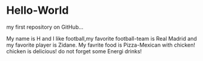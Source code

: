 # Hello-World
my first repository on GitHub...

My name is H and I like football,my favorite football-team is Real Madrid and my favorite player is Zidane.
My favrite food is Pizza-Mexican with chicken! chicken is delicious! do not forget some Energi drinks!
